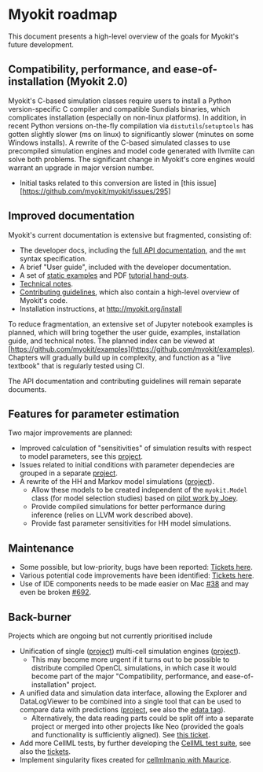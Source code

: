 # Myokit roadmap

This document presents a high-level overview of the goals for Myokit's future development.

## Compatibility, performance, and ease-of-installation (Myokit 2.0)

Myokit's C-based simulation classes require users to install a Python version-specific C compiler and compatible Sundials binaries, which complicates installation (especially on non-linux platforms).
In addition, in recent Python versions on-the-fly compilation via `distutils`/`setuptools` has gotten slightly slower (ms on linux) to significantly slower (minutes on some Windows installs).
A rewrite of the C-based simulated classes to use precompiled simulation engines and model code generated with llvmlite can solve both problems.
The significant change in Myokit's core engines would warrant an upgrade in major version number.

- Initial tasks related to this conversion are listed in [this issue][https://github.com/myokit/myokit/issues/295]

## Improved documentation

Myokit's current documentation is extensive but fragmented, consisting of:

- The developer docs, including the [full API documentation](https://myokit.readthedocs.io/), and the `mmt` syntax specification.
- A brief "User guide", included with the developer documentation.
- A set of [static examples](http://myokit.org/examples/) and PDF [tutorial hand-outs](http://myokit.org/tutorial/).
- [Technical notes](https://github.com/myokit/examples#technical-notes).
- [Contributing guidelines](https://github.com/myokit/myokit/blob/main/CONTRIBUTING.md), which also contain a high-level overview of Myokit's code.
- Installation instructions, at http://myokit.org/install

To reduce fragmentation, an extensive set of Jupyter notebook examples is planned, which will bring together the user guide, examples, installation guide, and technical notes.
The planned index can be viewed at [https://github.com/myokit/examples](https://github.com/myokit/examples).
Chapters will gradually build up in complexity, and function as a "live textbook" that is regularly tested using CI.

The API documentation and contributing guidelines will remain separate documents.

## Features for parameter estimation

Two major improvements are planned:

- Improved calculation of "sensitivities" of simulation results with respect to model parameters, see this [project](https://github.com/myokit/myokit/projects/6).
 - Issues related to initial conditions with parameter dependecies are grouped in a separate [project](https://github.com/myokit/myokit/projects/13).
- A rewrite of the HH and Markov model simulations ([project](https://github.com/myokit/myokit/projects/8)).
  - Allow these models to be created independent of the `myokit.Model` class (for model selection studies) based on [pilot work by Joey](https://github.com/CardiacModelling/markov-builder).
  - Provide compiled simulations for better performance during inference (relies on LLVM work described above).
  - Provide fast parameter sensitivities for HH model simulations.

##  Maintenance

- Some possible, but low-priority, bugs have been reported: [Tickets here](https://github.com/myokit/myokit/issues?q=is%3Aissue+is%3Aopen+label%3Abug).
- Various potential code improvements have been identified: [Tickets here](https://github.com/myokit/myokit/issues?q=is%3Aissue+is%3Aopen+label%3Acode).
- Use of IDE components needs to be made easier on Mac [#38](https://github.com/myokit/myokit/issues/38) and may even be broken [#692](https://github.com/myokit/myokit/issues/692).

## Back-burner

Projects which are ongoing but not currently prioritised include

- Unification of single ([project](https://github.com/myokit/myokit/projects/5)) multi-cell simulation engines ([project](https://github.com/myokit/myokit/projects/7)).
  - This may become more urgent if it turns out to be possible to distribute compiled OpenCL simulations, in which case it would become part of the major "Compatibility, performance, and ease-of-installation" project.
- A unified data and simulation data interface, allowing the Explorer and DataLogViewer to be combined into a single tool that can be used to compare data with predictions ([project](https://github.com/myokit/myokit/projects/15), see also the [edata tag](https://github.com/myokit/myokit/issues?q=is%3Aissue+is%3Aopen+label%3Aedata)).
  - Alternatively, the data reading parts could be split off into a separate project or merged into other projects like Neo (provided the goals and functionality is sufficiently aligned). See [this ticket](https://github.com/myokit/myokit/issues/259).
- Add more CellML tests, by further developing the [CellML test suite](https://github.com/MichaelClerx/cellml-validation), see also the [tickets](https://github.com/myokit/myokit/issues?q=is%3Aissue+is%3Aopen+label%3ACellML).
- Implement singularity fixes created for [cellmlmanip with Maurice](https://github.com/myokit/myokit/issues/809).
